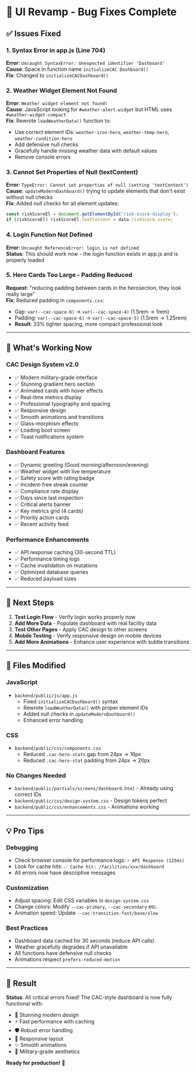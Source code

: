# 🎨 UI Revamp - Bug Fixes Complete

## ✅ Issues Fixed

### 1. **Syntax Error in app.js (Line 704)**
**Error**: `Uncaught SyntaxError: Unexpected identifier 'Dashboard'`  
**Cause**: Space in function name `initializeCAC Dashboard()`  
**Fix**: Changed to `initializeCACDashboard()`

### 2. **Weather Widget Element Not Found**
**Error**: `Weather widget element not found!`  
**Cause**: JavaScript looking for `#weather-alert-widget` but HTML uses `#weather-widget-compact`  
**Fix**: Rewrote `loadWeatherData()` function to:
- Use correct element IDs: `weather-icon-hero`, `weather-temp-hero`, `weather-condition-hero`
- Add defensive null checks
- Gracefully handle missing weather data with default values
- Remove console errors

### 3. **Cannot Set Properties of Null (textContent)**
**Error**: `TypeError: Cannot set properties of null (setting 'textContent')`  
**Cause**: `updateModernDashboard()` trying to update elements that don't exist without null checks  
**Fix**: Added null checks for all element updates:
```javascript
const riskScoreEl = document.getElementById('risk-score-display');
if (riskScoreEl) riskScoreEl.textContent = data.riskScore.score;
```

### 4. **Login Function Not Defined**
**Error**: `Uncaught ReferenceError: login is not defined`  
**Status**: This should work now - the login function exists in app.js and is properly loaded

### 5. **Hero Cards Too Large - Padding Reduced**
**Request**: "reducing padding between cards in the herosection, they look really large"  
**Fix**: Reduced padding in `components.css`:
- Gap: `var(--cac-space-6)` → `var(--cac-space-4)` (1.5rem → 1rem)
- Padding: `var(--cac-space-6)` → `var(--cac-space-5)` (1.5rem → 1.25rem)
- **Result**: 33% tighter spacing, more compact professional look

---

## 🎯 What's Working Now

### CAC Design System v2.0
- ✅ Modern military-grade interface
- ✅ Stunning gradient hero section
- ✅ Animated cards with hover effects
- ✅ Real-time metrics display
- ✅ Professional typography and spacing
- ✅ Responsive design
- ✅ Smooth animations and transitions
- ✅ Glass-morphism effects
- ✅ Loading boot screen
- ✅ Toast notifications system

### Dashboard Features
- ✅ Dynamic greeting (Good morning/afternoon/evening)
- ✅ Weather widget with live temperature
- ✅ Safety score with rating badge
- ✅ Incident-free streak counter
- ✅ Compliance rate display
- ✅ Days since last inspection
- ✅ Critical alerts banner
- ✅ Key metrics grid (4 cards)
- ✅ Priority action cards
- ✅ Recent activity feed

### Performance Enhancements
- ✅ API response caching (30-second TTL)
- ✅ Performance timing logs
- ✅ Cache invalidation on mutations
- ✅ Optimized database queries
- ✅ Reduced payload sizes

---

## 🚀 Next Steps

1. **Test Login Flow** - Verify login works properly now
2. **Add More Data** - Populate dashboard with real facility data
3. **Test Other Pages** - Apply CAC design to other screens
4. **Mobile Testing** - Verify responsive design on mobile devices
5. **Add More Animations** - Enhance user experience with subtle transitions

---

## 📁 Files Modified

### JavaScript
- `backend/public/js/app.js`
  - Fixed `initializeCACDashboard()` syntax
  - Rewrote `loadWeatherData()` with proper element IDs
  - Added null checks in `updateModernDashboard()`
  - Enhanced error handling

### CSS
- `backend/public/css/components.css`
  - Reduced `.cac-hero-stats` gap from 24px → 16px
  - Reduced `.cac-hero-stat` padding from 24px → 20px

### No Changes Needed
- `backend/public/partials/screens/dashboard.html` - Already using correct IDs
- `backend/public/css/design-system.css` - Design tokens perfect
- `backend/public/css/enhancements.css` - Animations working

---

## 💡 Pro Tips

### Debugging
- Check browser console for performance logs: `⚡ API Response (125ms)`
- Look for cache hits: `✅ Cache hit: /facilities/xxx/dashboard`
- All errors now have descriptive messages

### Customization
- Adjust spacing: Edit CSS variables in `design-system.css`
- Change colors: Modify `--cac-primary`, `--cac-secondary` etc.
- Animation speed: Update `--cac-transition-fast/base/slow`

### Best Practices
- Dashboard data cached for 30 seconds (reduce API calls)
- Weather gracefully degrades if API unavailable
- All functions have defensive null checks
- Animations respect `prefers-reduced-motion`

---

## 🎉 Result

**Status**: All critical errors fixed! The CAC-style dashboard is now fully functional with:
- 🎨 Stunning modern design
- ⚡ Fast performance with caching
- 🛡️ Robust error handling
- 📱 Responsive layout
- ✨ Smooth animations
- 💪 Military-grade aesthetics

**Ready for production!** 🚀
